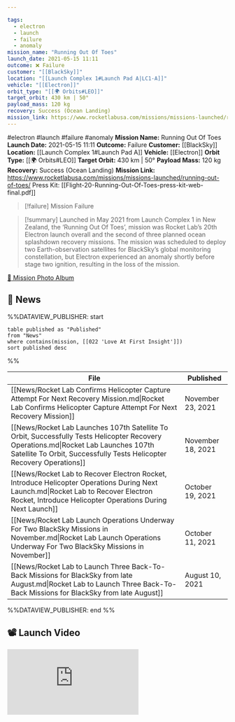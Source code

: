 ```yaml
---

tags:
  - electron
  - launch
  - failure
  - anomaly
mission_name: "Running Out Of Toes"
launch_date: 2021-05-15 11:11
outcome: ❌ Failure
customer: "[[BlackSky]]"
location: "[[Launch Complex 1#Launch Pad A|LC1-A]]"
vehicle: "[[Electron]]"
orbit_type: "[[🌍 Orbits#LEO]]"
target_orbit: 430 km | 50°
payload_mass: 120 kg
recovery: Success (Ocean Landing)
mission_link: https://www.rocketlabusa.com/missions/missions-launched/running-out-of-toes/
---
```


#electron #launch #failure #anomaly
**Mission Name:** Running Out Of Toes
**Launch Date:** 2021-05-15 11:11
**Outcome:** Failure
**Customer:** [[BlackSky]]
**Location:** [[Launch Complex 1#Launch Pad A]]
**Vehicle:** [[Electron]]
**Orbit Type:** [[🌍 Orbits#LEO]]
**Target Orbit:** 430 km | 50°
**Payload Mass:** 120 kg
**Recovery:** Success (Ocean Landing)
**Mission Link:** https://www.rocketlabusa.com/missions/missions-launched/running-out-of-toes/
Press Kit: [[Flight-20-Running-Out-Of-Toes-press-kit-web-final.pdf]]

>[!failure] Mission Failure

>[!summary]
Launched in May 2021 from Launch Complex 1 in New Zealand, the ‘Running Out Of Toes’, mission was Rocket Lab’s 20th Electron launch overall and the second of three planned ocean splashdown recovery missions. The mission was scheduled to deploy two Earth-observation satellites for BlackSky’s global monitoring constellation, but Electron experienced an anomaly shortly before stage two ignition, resulting in the loss of the mission. 
>
[📸 Mission Photo Album](https://www.flickr.com/photos/rocketlab/albums/72177720302067868/)

## 📰 News
%%DATAVIEW_PUBLISHER: start
```
table published as "Published"
from "News"
where contains(mission, [[022 'Love At First Insight']])
sort published desc
```
%%

| File                                                                                                                                                                                                         | Published         |
| ------------------------------------------------------------------------------------------------------------------------------------------------------------------------------------------------------------ | ----------------- |
| [[News/Rocket Lab Confirms Helicopter Capture Attempt  For Next Recovery Mission.md\|Rocket Lab Confirms Helicopter Capture Attempt  For Next Recovery Mission]]                                             | November 23, 2021 |
| [[News/Rocket Lab Launches 107th Satellite To Orbit, Successfully Tests Helicopter Recovery Operations.md\|Rocket Lab Launches 107th Satellite To Orbit, Successfully Tests Helicopter Recovery Operations]] | November 18, 2021 |
| [[News/Rocket Lab to Recover Electron Rocket, Introduce Helicopter Operations During Next Launch.md\|Rocket Lab to Recover Electron Rocket, Introduce Helicopter Operations During Next Launch]]             | October 19, 2021  |
| [[News/Rocket Lab Launch Operations Underway For Two BlackSky Missions in November.md\|Rocket Lab Launch Operations Underway For Two BlackSky Missions in November]]                                         | October 11, 2021  |
| [[News/Rocket Lab to Launch Three Back-To-Back Missions for BlackSky from late August.md\|Rocket Lab to Launch Three Back-To-Back Missions for BlackSky from late August]]                                   | August 10, 2021   |

%%DATAVIEW_PUBLISHER: end %%

## 📽️ Launch Video

<div class="responsive-video">
<iframe src="https://www.youtube.com/embed/Zw3sIUyfSfc" title="Rocket Lab&#39;s Electron - Running Out Of Toes Mission" frameborder="0" allow="accelerometer; autoplay; clipboard-write; encrypted-media; gyroscope; picture-in-picture; web-share" referrerpolicy="strict-origin-when-cross-origin" allowfullscreen></iframe>     
</div>

